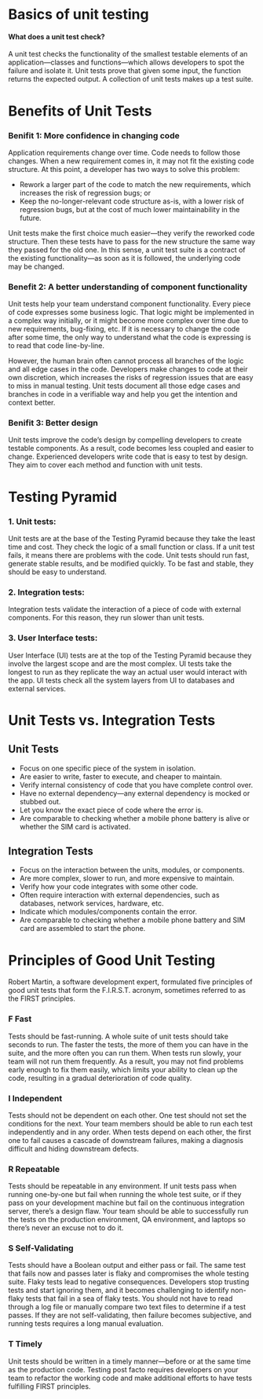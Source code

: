 # Basics of unit testing    
#### What does a unit test check?
A unit test checks the functionality of the smallest testable elements of an application―classes and functions―which allows developers to spot the failure and isolate it. Unit tests prove that given some input, the function returns the expected output. A collection of unit tests makes up a test suite.

# Benefits of Unit Tests
### Benifit 1: More confidence in changing code
Application requirements change over time. Code needs to follow those changes. When a new requirement comes in, it may not fit the existing code structure. At this point, a developer has two ways to solve this problem:

* Rework a larger part of the code to match the new requirements, which increases the risk of regression bugs; or
* Keep the no-longer-relevant code structure as-is, with a lower risk of regression bugs, but at the cost of much lower maintainability in the future.    

Unit tests make the first choice much easier―they verify the reworked code structure. Then these tests have to pass for the new structure the same way they passed for the old one. In this sense, a unit test suite is a contract of the existing functionality―as soon as it is followed, the underlying code may be changed.

### Benefit 2: A better understanding of component functionality
Unit tests help your team understand component functionality. Every piece of code expresses some business logic. That logic might be implemented in a complex way initially, or it might become more complex over time due to new requirements, bug-fixing, etc. If it is necessary to change the code after some time, the only way to understand what the code is expressing is to read that code line-by-line.

However, the human brain often cannot process all branches of the logic and all edge cases in the code. Developers make changes to code at their own discretion, which increases the risks of regression issues that are easy to miss in manual testing. Unit tests document all those edge cases and branches in code in a verifiable way and help you get the intention and context better.

### Benifit 3: Better design
Unit tests improve the code’s design by compelling developers to create testable components. As a result, code becomes less coupled and easier to change. Experienced developers write code that is easy to test by design. They aim to cover each method and function with unit tests.

# Testing Pyramid
### 1. Unit tests:
Unit tests are at the base of the Testing Pyramid because they take the least time and cost. They check the logic of a small function or class. If a unit test fails, it means there are problems with the code. Unit tests should run fast, generate stable results, and be modified quickly. To be fast and stable, they should be easy to understand.

### 2. Integration tests:
Integration tests validate the interaction of a piece of code with external components. For this reason, they run slower than unit tests.

### 3. User Interface tests:
User Interface (UI) tests are at the top of the Testing Pyramid because they involve the largest scope and are the most complex. UI tests take the longest to run as they replicate the way an actual user would interact with the app. UI tests check all the system layers from UI to databases and external services.

# Unit Tests vs. Integration Tests
## Unit Tests
* Focus on one specific piece of the system in isolation.  
* Are easier to write, faster to execute, and cheaper to maintain.    
* Verify internal consistency of code that you have complete control over.   
* Have no external dependency―any external dependency is mocked or stubbed out.    
* Let you know the exact piece of code where the error is.     
* Are comparable to checking whether a mobile phone battery is alive or whether the SIM card is activated.     

## Integration Tests
* Focus on the interaction between the units, modules, or components.   
* Are more complex, slower to run, and more expensive to maintain.   
* Verify how your code integrates with some other code.   
* Often require interaction with external dependencies, such as databases, network services, hardware, etc.   
* Indicate which modules/components contain the error.   
* Are comparable to checking whether a mobile phone battery and SIM card are assembled to start the phone.    

# Principles of Good Unit Testing
Robert Martin, a software development expert, formulated five principles of good unit tests that form the F.I.R.S.T. acronym, sometimes referred to as the FIRST principles.    
### F Fast
Tests should be fast-running. A whole suite of unit tests should take seconds to run. The faster the tests, the more of them you can have in the suite, and the more often you can run them. When tests run slowly, your team will not run them frequently. As a result, you may not find problems early enough to fix them easily, which limits your ability to clean up the code, resulting in a gradual deterioration of code quality.
### I Independent     
Tests should not be dependent on each other. One test should not set the conditions for the next. Your team members should be able to run each test independently and in any order. When tests depend on each other, the first one to fail causes a cascade of downstream failures, making a diagnosis difficult and hiding downstream defects.
### R Repeatable
Tests should be repeatable in any environment. If unit tests pass when running one-by-one but fail when running the whole test suite, or if they pass on your development machine but fail on the continuous integration server, there’s a design flaw. Your team should be able to successfully run the tests on the production environment, QA environment, and laptops so there’s never an excuse not to do it.
### S Self-Validating    
Tests should have a Boolean output and either pass or fail. The same test that fails now and passes later is flaky and compromises the whole testing suite. Flaky tests lead to negative consequences. Developers stop trusting tests and start ignoring them, and it becomes challenging to identify non-flaky tests that fail in a sea of flaky tests. You should not have to read through a log file or manually compare two text files to determine if a test passes. If they are not self-validating, then failure becomes subjective, and running tests requires a long manual evaluation.
### T Timely
Unit tests should be written in a timely manner―before or at the same time as the production code. Testing post facto requires developers on your team to refactor the working code and make additional efforts to have tests fulfilling FIRST principles.


